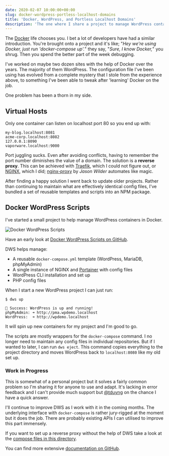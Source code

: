 ```yaml
---
date: 2020-02-07 10:00:00+00:00
slug: docker-wordpress-portless-localhost-domains
title: 'Docker, WordPress, and Portless Localhost Domains'
description: 'The one where I share a project to manage WordPress containers in Docker.'
---
```


The [Docker](https://www.docker.com/) life chooses you. I bet a lot of developers have had a similar introduction. You're brought onto a project and it's like; "_Hey we're using Docker, just run 'docker-compose up'._" they say, "_Sure, I know Docker,_" you shrug. Then you spend the better part of the week debugging.

I've worked on maybe two dozen sites with the help of Docker over the years. The majority of them WordPress. The configuration file I've been using has evolved from a complete mystery that I stole from the experience above, to something I've been able to tweak after 'learning' Docker on the job.

One problem has been a thorn in my side.

## Virtual Hosts

Only one container can listen on localhost port 80 so you end up with:

```
my-blog.localhost:8081
acme-corp.localhost:8082
127.0.0.1:8090
vaporware.localhost:9000
```

Port juggling sucks. Even after avoiding conflicts, having to remember the port number diminishes the value of a domain. The solution is a **reverse proxy**. This can be achieved with [Traefik](https://docs.traefik.io/), which I could not figure out, or [NGINX](https://www.nginx.com/), which I did; [nginx-proxy](https://github.com/jwilder/nginx-proxy/) by _Jason Wilder_ automates like magic.

After finding a happy solution I went back to update older projects. Rather than continuing to maintain what are effectively identical config files, I've bundled a set of reusable templates and scripts into an NPM package.

## Docker WordPress Scripts

I've started a small project to help manage WordPress containers in Docker.

![Docker WordPress Scripts](/images/blog/2020/dws-logo.svg)

Have an early look at [Docker WordPress Scripts on GitHub](https://github.com/tduyng/docker-wordpress-scripts).

DWS helps manage:

* A reusable `docker-compose.yml` template (WordPress, MariaDB, phpMyAdmin)
* A single instance of NGINX and [Portainer](https://www.portainer.io/) with config files
* WordPress CLI installation and set up
* PHP config files

When I start a new WordPress project I can just run:

```
$ dws up

🐹 Success: WordPress is up and running!
phpMyAdmin: ➜ http://pma.wpdemo.localhost
WordPress:  ➜ http://wpdemo.localhost
```

It will spin up new containers for my project and I'm good to go.

The scripts are mostly wrappers for the `docker-compose` command. I no longer need to maintain any config files in individual repositories. But if I wanted to later, I can run `dws eject`. This command copies everything to the project directory and moves WordPress back to `localhost:8080` like my old set up.

### Work in Progress

This is somewhat of a personal project but it solves a fairly common problem so I'm sharing it for anyone to use and adapt. It's lacking in error feedback and I can't provide much support but [@tduyng](https://twitter.com/tduyng) on the chance I have a quick answer.

I'll continue to improve DWS as I work with it in the coming months. The underlying interface with `docker-compose` is rather jury-rigged at the moment but it does the job. There are probably existing APIs I can utilised to improve this part immensely.

If you want to set up a reverse proxy without the help of DWS take a look at the [compose files in this directory](https://github.com/tduyng/docker-wordpress-scripts/tree/master/config).

You can find more extensive [documentation on GitHub](https://github.com/tduyng/docker-wordpress-scripts/blob/master/README.md).

<style>
.b-post [src$="dws-logo.svg"] {
  background: #fff;
  padding: 1.5rem;
  width: 300px;
}
</style>
